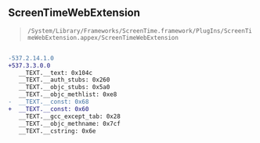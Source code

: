 ## ScreenTimeWebExtension

> `/System/Library/Frameworks/ScreenTime.framework/PlugIns/ScreenTimeWebExtension.appex/ScreenTimeWebExtension`

```diff

-537.2.14.1.0
+537.3.3.0.0
   __TEXT.__text: 0x104c
   __TEXT.__auth_stubs: 0x260
   __TEXT.__objc_stubs: 0x5a0
   __TEXT.__objc_methlist: 0xe8
-  __TEXT.__const: 0x68
+  __TEXT.__const: 0x60
   __TEXT.__gcc_except_tab: 0x28
   __TEXT.__objc_methname: 0x7cf
   __TEXT.__cstring: 0x6e

```
